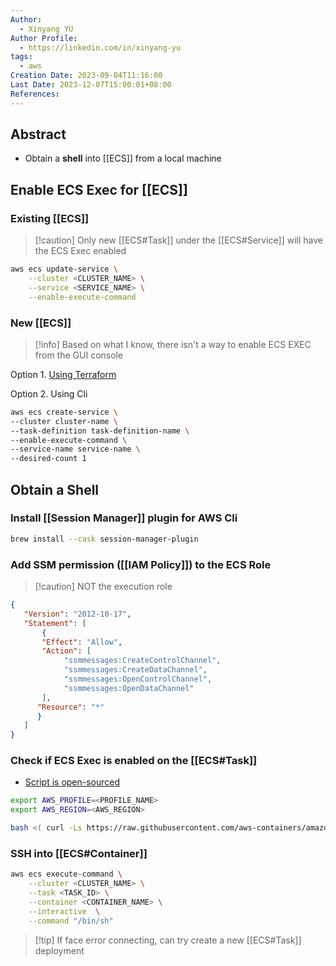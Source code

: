 ```yaml
---
Author:
  - Xinyang YU
Author Profile:
  - https://linkedin.com/in/xinyang-yu
tags:
  - aws
Creation Date: 2023-09-04T11:16:00
Last Date: 2023-12-07T15:00:01+08:00
References: 
---
```

## Abstract
- Obtain a **shell** into [[ECS]] from a local machine

## Enable ECS Exec for [[ECS]]
### Existing [[ECS]]
>[!caution] Only new [[ECS#Task]] under the [[ECS#Service]] will have the ECS Exec enabled
```bash
aws ecs update-service \
    --cluster <CLUSTER_NAME> \
    --service <SERVICE_NAME> \
    --enable-execute-command
```


### New [[ECS]]
>[!info] Based on what I know, there isn't a way to enable ECS EXEC from the GUI console

Option 1. [Using Terraform](https://registry.terraform.io/providers/hashicorp/aws/latest/docs/resources/ecs_service#enable_execute_command)

Option 2. Using Cli
```bash
aws ecs create-service \
--cluster cluster-name \
--task-definition task-definition-name \
--enable-execute-command \
--service-name service-name \
--desired-count 1
``` 

## Obtain a Shell
### Install [[Session Manager]] plugin for AWS Cli
```bash
brew install --cask session-manager-plugin
```

### Add SSM permission ([[IAM Policy]]) to the ECS Role
>[!caution] NOT the execution role

```json
{
   "Version": "2012-10-17",
   "Statement": [
       {
       "Effect": "Allow",
       "Action": [
            "ssmmessages:CreateControlChannel",
            "ssmmessages:CreateDataChannel",
            "ssmmessages:OpenControlChannel",
            "ssmmessages:OpenDataChannel"
       ],
      "Resource": "*"
      }
   ]
}
```

### Check if ECS Exec is enabled on the [[ECS#Task]]
- [Script is open-sourced](https://github.com/aws-containers/amazon-ecs-exec-checker)
```bash
export AWS_PROFILE=<PROFILE_NAME>
export AWS_REGION=<AWS_REGION>

bash <( curl -Ls https://raw.githubusercontent.com/aws-containers/amazon-ecs-exec-checker/main/check-ecs-exec.sh ) <CLUSTER_NAME> <TASK_ID>
```

### SSH into [[ECS#Container]]
```bash
aws ecs execute-command \
	--cluster <CLUSTER_NAME> \
	--task <TASK_ID> \
	--container <CONTAINER_NAME> \
	--interactive  \
	--command "/bin/sh" 
```
>[!tip] If face error connecting, can try create a new [[ECS#Task]] deployment


